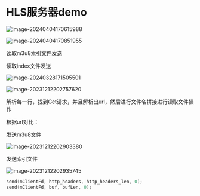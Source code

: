 #  HLS服务器demo

![image-20240404170615988](https://my-figures.oss-cn-beijing.aliyuncs.com/Figures/image-20240404170615988.png)

![image-20240404170851955](https://my-figures.oss-cn-beijing.aliyuncs.com/Figures/image-20240404170851955.png)

读取m3u8索引文件发送

读取index文件发送

![image-20240328171505501](https://my-figures.oss-cn-beijing.aliyuncs.com/Figures/image-20240328171505501.png)

![image-20231212202757620](https://my-figures.oss-cn-beijing.aliyuncs.com/Figures/image-20231212202757620.png)

解析每一行，找到Get请求，并且解析出url，然后进行文件名拼接进行读取文件操作

根据url对比：

发送m3u8文件

![image-20231212202903380](https://my-figures.oss-cn-beijing.aliyuncs.com/Figures/image-20231212202903380.png)

发送索引文件

![image-20231212202935745](https://my-figures.oss-cn-beijing.aliyuncs.com/Figures/image-20231212202935745.png)

```c++
send(mClientFd, http_headers, http_headers_len, 0);
send(mClientFd, buf, bufLen, 0);
```